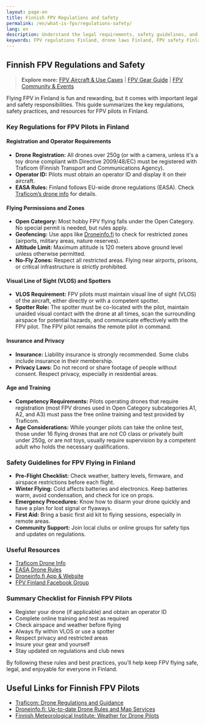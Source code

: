 ```yaml
---
layout: page-en
title: Finnish FPV Regulations and Safety
permalink: /en/what-is-fpv/regulations-safety/
lang: en
description: Understand the legal requirements, safety guidelines, and best practices for FPV flying in Finland.
keywords: FPV regulations Finland, drone laws Finland, FPV safety Finland, drone registration Finland, VLOS Finland, drone insurance Finland
---
```


## Finnish FPV Regulations and Safety

> **Explore more:** [FPV Aircraft & Use Cases](/en/what-is-fpv/aircraft/) | [FPV Gear Guide](/en/what-is-fpv/gear/) | [FPV Community & Events](/en/what-is-fpv/community/)

Flying FPV in Finland is fun and rewarding, but it comes with important legal and safety responsibilities. This guide summarizes the key regulations, safety practices, and resources for FPV pilots in Finland.

### Key Regulations for FPV Pilots in Finland

#### Registration and Operator Requirements

- **Drone Registration:** All drones over 250g (or with a camera, unless it's a toy drone compliant with Directive 2009/48/EC) must be registered with Traficom (Finnish Transport and Communications Agency).
- **Operator ID:** Pilots must obtain an operator ID and display it on their aircraft.
- **EASA Rules:** Finland follows EU-wide drone regulations (EASA). Check [Traficom’s drone info](https://www.traficom.fi/en/transport/drone) for details.

#### Flying Permissions and Zones

- **Open Category:** Most hobby FPV flying falls under the Open Category. No special permit is needed, but rules apply.
- **Geofencing:** Use apps like [Droneinfo.fi](https://www.droneinfo.fi/en) to check for restricted zones (airports, military areas, nature reserves).
- **Altitude Limit:** Maximum altitude is 120 meters above ground level unless otherwise permitted.
- **No-Fly Zones:** Respect all restricted areas. Flying near airports, prisons, or critical infrastructure is strictly prohibited.

#### Visual Line of Sight (VLOS) and Spotters

- **VLOS Requirement:** FPV pilots must maintain visual line of sight (VLOS) of the aircraft, either directly or with a competent spotter.
- **Spotter Role:** The spotter must be co-located with the pilot, maintain unaided visual contact with the drone at all times, scan the surrounding airspace for potential hazards, and communicate effectively with the FPV pilot. The FPV pilot remains the remote pilot in command.

#### Insurance and Privacy

- **Insurance:** Liability insurance is strongly recommended. Some clubs include insurance in their membership.
- **Privacy Laws:** Do not record or share footage of people without consent. Respect privacy, especially in residential areas.

#### Age and Training

- **Competency Requirements:** Pilots operating drones that require registration (most FPV drones used in Open Category subcategories A1, A2, and A3) must pass the free online training and test provided by Traficom.
- **Age Considerations:** While younger pilots can take the online test, those under 16 flying drones that are not C0 class or privately built under 250g, or are not toys, usually require supervision by a competent adult who holds the necessary qualifications.

### Safety Guidelines for FPV Flying in Finland

- **Pre-Flight Checklist:** Check weather, battery levels, firmware, and airspace restrictions before each flight.
- **Winter Flying:** Cold affects batteries and electronics. Keep batteries warm, avoid condensation, and check for ice on props.
- **Emergency Procedures:** Know how to disarm your drone quickly and have a plan for lost signal or flyaways.
- **First Aid:** Bring a basic first aid kit to flying sessions, especially in remote areas.
- **Community Support:** Join local clubs or online groups for safety tips and updates on regulations.

### Useful Resources

- [Traficom Drone Info](https://www.traficom.fi/en/transport/drone)
- [EASA Drone Rules](https://www.easa.europa.eu/en/domains/civil-drones-rpas)
- [Droneinfo.fi App & Website](https://www.droneinfo.fi/en)
- [FPV Finland Facebook Group](https://www.facebook.com/groups/fpvfinland/)

### Summary Checklist for Finnish FPV Pilots

- Register your drone (if applicable) and obtain an operator ID
- Complete online training and test as required
- Check airspace and weather before flying
- Always fly within VLOS or use a spotter
- Respect privacy and restricted areas
- Insure your gear and yourself
- Stay updated on regulations and club news

By following these rules and best practices, you’ll help keep FPV flying safe, legal, and enjoyable for everyone in Finland.

## Useful Links for Finnish FPV Pilots

- [Traficom: Drone Regulations and Guidance](https://www.traficom.fi/en/transport/drone)
- [Droneinfo.fi: Up-to-date Drone Rules and Map Services](https://www.droneinfo.fi/en)
- [Finnish Meteorological Institute: Weather for Drone Pilots](https://www.ilmatieteenlaitos.fi/lennokkisaa)
